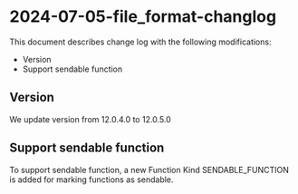 # 2024-07-05-file_format-changlog
This document describes change log with the following modifications:

* Version
* Support sendable function

## Version
We update version from 12.0.4.0 to  12.0.5.0

## Support sendable function
To support sendable function, a new Function Kind SENDABLE_FUNCTION is added for marking functions as sendable.
